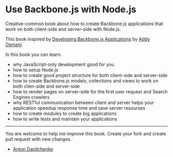Use Backbone.js with Node.js
====================

Creative-common book about how to create Backbone.js applications that work on both client-side and server-side with Node.js.

This book inspired by [Developing Backbone.js Applications](https://github.com/addyosmani/backbone-fundamentals) by [Addy Osmani](https://twitter.com/addyosmani).

In this book you can learn:
 * why JavaScript-only development good for you
 * how to setup Node.js
 * how to create good project structure for both client-side and server-side
 * how to create Backbone.js models, collections and views to work on both clien-side and server-side
 * how to render pages on server-side for the first user request and Search Engines crawlers
 * why RESTful communication between client and server helps your application speedup response time and save server resourses
 * how to create modules to create big applications
 * how to write tests and maintain your applications

----------

You are welcome to help me improve this book. Create your fork and create pull request with new changes.

- [Anton Danilchenko](https://github.com/1st)